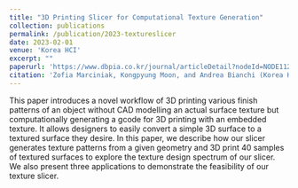 ```yaml
---
title: "3D Printing Slicer for Computational Texture Generation"
collection: publications
permalink: /publication/2023-textureslicer
date: 2023-02-01
venue: 'Korea HCI'
excerpt: ""
paperurl: 'https://www.dbpia.co.kr/journal/articleDetail?nodeId=NODE11229626'
citation: 'Zofia Marciniak, Kongpyung Moon, and Andrea Bianchi (Korea HCI 2023)'
---
```


This paper introduces a novel workflow of 3D printing various finish patterns of an object without CAD modelling an actual surface texture but computationally generating a gcode for 3D printing with an embedded texture. It allows designers to easily convert a simple 3D surface to a textured surface they desire. In this paper, we describe how our slicer generates texture patterns from a given geometry and 3D print 40 samples of textured surfaces to explore the texture design spectrum of our slicer. We also present three applications to demonstrate the feasibility of our texture slicer.